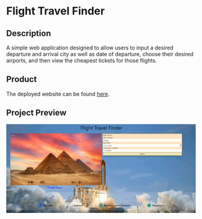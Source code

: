 # Flight Travel Finder

## Description

A simple web application designed to allow users to input a desired departure and arrival city as well as date of departure, choose their desired airports, and then view the cheapest tickets for those flights. 

## Product

The deployed website can be found [here](https://ljpeach.github.io/Flight-Travel-Finder/).

## Project Preview

![Preview of Completed Website](./assets/images/preview.png)
